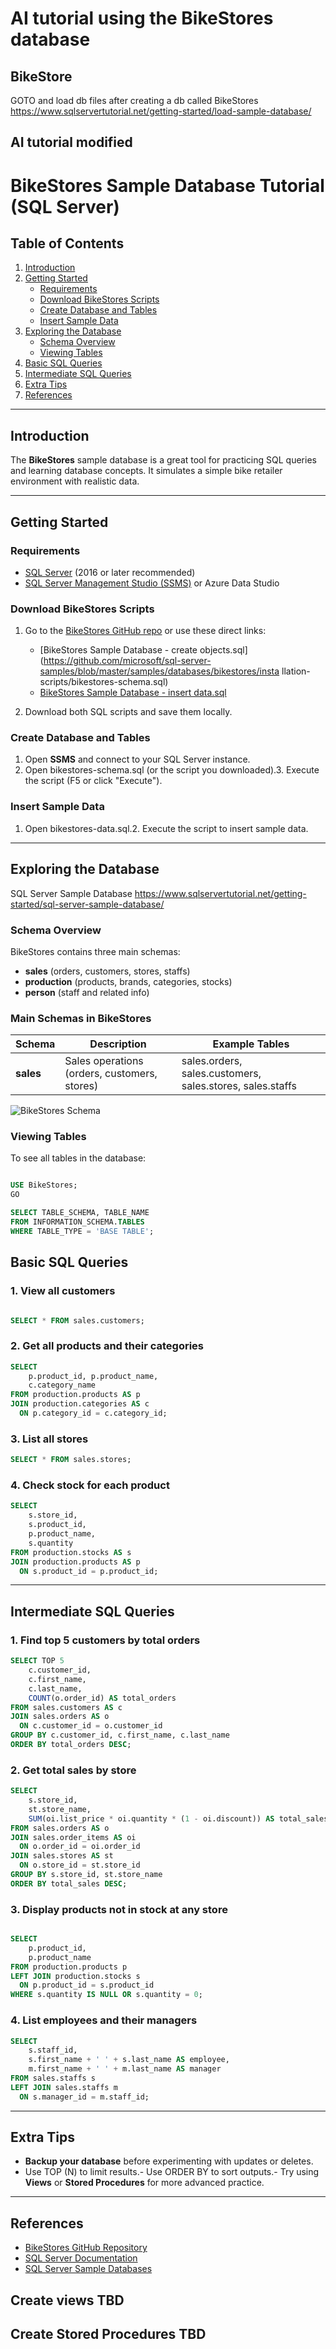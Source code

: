 # AI tutorial using the BikeStores database

## BikeStore

GOTO and load db files after creating a db called BikeStores https://www.sqlservertutorial.net/getting-started/load-sample-database/

## AI tutorial modified

# BikeStores Sample Database Tutorial (SQL Server)

## Table of Contents

1. [Introduction](#introduction)
2. [Getting Started](#getting-started)
   - [Requirements](#requirements)
   - [Download BikeStores Scripts](#download-bikestores-scripts)
   - [Create Database and Tables](#create-database-and-tables)
   - [Insert Sample Data](#insert-sample-data)
3. [Exploring the Database](#exploring-the-database)
   - [Schema Overview](#schema-overview)
   - [Viewing Tables](#viewing-tables)
4. [Basic SQL Queries](#basic-sql-queries)
5. [Intermediate SQL Queries](#intermediate-sql-queries)
6. [Extra Tips](#extra-tips)
7. [References](#references)

---

## Introduction

The **BikeStores** sample database is a great tool for practicing SQL queries and learning database concepts. It simulates a simple bike retailer environment with realistic data.

---

## Getting Started

### Requirements

- [SQL Server](https://www.microsoft.com/en-us/sql-server/sql-server-downloads) (2016 or later recommended)
- [SQL Server Management Studio (SSMS)](https://aka.ms/ssms) or Azure Data Studio

### Download BikeStores Scripts

1. Go to the [BikeStores GitHub repo](https://github.com/microsoft/sql-server-samples/tree/master/samples/databases/bikestores) or use these direct links:
    - [BikeStores Sample Database - create objects.sql](https://github.com/microsoft/sql-server-samples/blob/master/samples/databases/bikestores/insta llation-scripts/bikestores-schema.sql)
    - [BikeStores Sample Database - insert data.sql](https://github.com/microsoft/sql-server-samples/blob/master/samples/databases/bikestores/installation-scripts/bikestores-data.sql)

2. Download both SQL scripts and save them locally.

### Create Database and Tables

1. Open **SSMS** and connect to your SQL Server instance.
2. Open bikestores-schema.sql (or the script you downloaded).3. Execute the script (F5 or click "Execute").

### Insert Sample Data

1. Open bikestores-data.sql.2. Execute the script to insert sample data.

---

## Exploring the Database

SQL Server Sample Database https://www.sqlservertutorial.net/getting-started/sql-server-sample-database/

### Schema Overview

BikeStores contains three main schemas:
- **sales** (orders, customers, stores, staffs)
- **production** (products, brands, categories, stocks)
- **person** (staff and related info)

### Main Schemas in BikeStores

| Schema      | Description                                       | Example Tables            |
|-------------|---------------------------------------------------|---------------------------|
| **sales**   | Sales operations (orders, customers, stores)      | sales.orders, sales.customers, sales.stores, sales.staffs || **production** | Product and inventory details                  | production.products, production.categories, production.brands, production.stocks || **person**  | Staff personal information                        | person.staffs           |

![BikeStores Schema](https://github.com/spawnmarvel/t-sql/blob/master/course2_ai/images/bikestore_schema.jpg)


### Viewing Tables

To see all tables in the database:

```sql

USE BikeStores;
GO

SELECT TABLE_SCHEMA, TABLE_NAME
FROM INFORMATION_SCHEMA.TABLES
WHERE TABLE_TYPE = 'BASE TABLE';


```

## Basic SQL Queries

### 1. View all customers

```sql

SELECT * FROM sales.customers;

```

### 2. Get all products and their categories

```sql
SELECT 
    p.product_id, p.product_name, 
    c.category_name
FROM production.products AS p
JOIN production.categories AS c
  ON p.category_id = c.category_id;

```

### 3. List all stores

```sql
SELECT * FROM sales.stores;

```

### 4. Check stock for each product

```sql
SELECT 
    s.store_id, 
    s.product_id, 
    p.product_name, 
    s.quantity
FROM production.stocks AS s
JOIN production.products AS p
  ON s.product_id = p.product_id;

```
---

## Intermediate SQL Queries

### 1. Find top 5 customers by total orders

```sql
SELECT TOP 5
    c.customer_id,
    c.first_name,
    c.last_name,
    COUNT(o.order_id) AS total_orders
FROM sales.customers AS c
JOIN sales.orders AS o
  ON c.customer_id = o.customer_id
GROUP BY c.customer_id, c.first_name, c.last_name
ORDER BY total_orders DESC;

```

### 2. Get total sales by store

```sql
SELECT 
    s.store_id,
    st.store_name,
    SUM(oi.list_price * oi.quantity * (1 - oi.discount)) AS total_sales
FROM sales.orders AS o
JOIN sales.order_items AS oi
  ON o.order_id = oi.order_id
JOIN sales.stores AS st
  ON o.store_id = st.store_id
GROUP BY s.store_id, st.store_name
ORDER BY total_sales DESC;

```

### 3. Display products not in stock at any store

```sql

SELECT 
    p.product_id, 
    p.product_name
FROM production.products p
LEFT JOIN production.stocks s
  ON p.product_id = s.product_id
WHERE s.quantity IS NULL OR s.quantity = 0;

```

### 4. List employees and their managers

```sql
SELECT
    s.staff_id,
    s.first_name + ' ' + s.last_name AS employee,
    m.first_name + ' ' + m.last_name AS manager
FROM sales.staffs s
LEFT JOIN sales.staffs m
  ON s.manager_id = m.staff_id;

```
---

## Extra Tips

- **Backup your database** before experimenting with updates or deletes.
- Use TOP (N) to limit results.- Use ORDER BY to sort outputs.- Try using **Views** or **Stored Procedures** for more advanced practice.

---

## References

- [BikeStores GitHub Repository](https://github.com/microsoft/sql-server-samples/tree/master/samples/databases/bikestores)
- [SQL Server Documentation](https://docs.microsoft.com/en-us/sql/?view=sql-server-ver16)
- [SQL Server Sample Databases](https://github.com/microsoft/sql-server-samples)

## Create views TBD

## Create Stored Procedures TBD